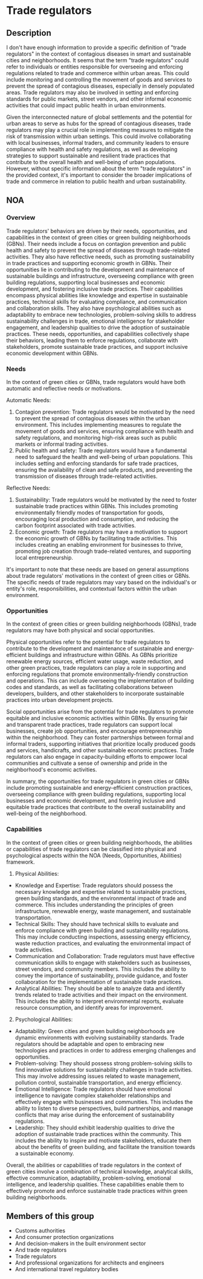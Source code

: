 # Trade regulators

## Description

I don't have enough information to provide a specific definition of "trade regulators" in the context of contagious diseases in smart and sustainable cities and neighborhoods. It seems that the term "trade regulators" could refer to individuals or entities responsible for overseeing and enforcing regulations related to trade and commerce within urban areas. This could include monitoring and controlling the movement of goods and services to prevent the spread of contagious diseases, especially in densely populated areas. Trade regulators may also be involved in setting and enforcing standards for public markets, street vendors, and other informal economic activities that could impact public health in urban environments.

Given the interconnected nature of global settlements and the potential for urban areas to serve as hubs for the spread of contagious diseases, trade regulators may play a crucial role in implementing measures to mitigate the risk of transmission within urban settings. This could involve collaborating with local businesses, informal traders, and community leaders to ensure compliance with health and safety regulations, as well as developing strategies to support sustainable and resilient trade practices that contribute to the overall health and well-being of urban populations. However, without specific information about the term "trade regulators" in the provided context, it's important to consider the broader implications of trade and commerce in relation to public health and urban sustainability.

## NOA

### Overview

Trade regulators' behaviors are driven by their needs, opportunities, and capabilities in the context of green cities or green building neighborhoods (GBNs). Their needs include a focus on contagion prevention and public health and safety to prevent the spread of diseases through trade-related activities. They also have reflective needs, such as promoting sustainability in trade practices and supporting economic growth in GBNs. Their opportunities lie in contributing to the development and maintenance of sustainable buildings and infrastructure, overseeing compliance with green building regulations, supporting local businesses and economic development, and fostering inclusive trade practices. Their capabilities encompass physical abilities like knowledge and expertise in sustainable practices, technical skills for evaluating compliance, and communication and collaboration skills. They also have psychological abilities such as adaptability to embrace new technologies, problem-solving skills to address sustainability challenges in trade, emotional intelligence for stakeholder engagement, and leadership qualities to drive the adoption of sustainable practices. These needs, opportunities, and capabilities collectively shape their behaviors, leading them to enforce regulations, collaborate with stakeholders, promote sustainable trade practices, and support inclusive economic development within GBNs.

### Needs

In the context of green cities or GBNs, trade regulators would have both automatic and reflective needs or motivations. 

Automatic Needs:
1. Contagion prevention: Trade regulators would be motivated by the need to prevent the spread of contagious diseases within the urban environment. This includes implementing measures to regulate the movement of goods and services, ensuring compliance with health and safety regulations, and monitoring high-risk areas such as public markets or informal trading activities.
2. Public health and safety: Trade regulators would have a fundamental need to safeguard the health and well-being of urban populations. This includes setting and enforcing standards for safe trade practices, ensuring the availability of clean and safe products, and preventing the transmission of diseases through trade-related activities.

Reflective Needs:
1. Sustainability: Trade regulators would be motivated by the need to foster sustainable trade practices within GBNs. This includes promoting environmentally friendly modes of transportation for goods, encouraging local production and consumption, and reducing the carbon footprint associated with trade activities.
2. Economic growth: Trade regulators may have a motivation to support the economic growth of GBNs by facilitating trade activities. This includes creating an enabling environment for businesses to thrive, promoting job creation through trade-related ventures, and supporting local entrepreneurship.

It's important to note that these needs are based on general assumptions about trade regulators' motivations in the context of green cities or GBNs. The specific needs of trade regulators may vary based on the individual's or entity's role, responsibilities, and contextual factors within the urban environment.

### Opportunities

In the context of green cities or green building neighborhoods (GBNs), trade regulators may have both physical and social opportunities. 

Physical opportunities refer to the potential for trade regulators to contribute to the development and maintenance of sustainable and energy-efficient buildings and infrastructure within GBNs. As GBNs prioritize renewable energy sources, efficient water usage, waste reduction, and other green practices, trade regulators can play a role in supporting and enforcing regulations that promote environmentally-friendly construction and operations. This can include overseeing the implementation of building codes and standards, as well as facilitating collaborations between developers, builders, and other stakeholders to incorporate sustainable practices into urban development projects.

Social opportunities arise from the potential for trade regulators to promote equitable and inclusive economic activities within GBNs. By ensuring fair and transparent trade practices, trade regulators can support local businesses, create job opportunities, and encourage entrepreneurship within the neighborhood. They can foster partnerships between formal and informal traders, supporting initiatives that prioritize locally produced goods and services, handicrafts, and other sustainable economic practices. Trade regulators can also engage in capacity-building efforts to empower local communities and cultivate a sense of ownership and pride in the neighborhood's economic activities.

In summary, the opportunities for trade regulators in green cities or GBNs include promoting sustainable and energy-efficient construction practices, overseeing compliance with green building regulations, supporting local businesses and economic development, and fostering inclusive and equitable trade practices that contribute to the overall sustainability and well-being of the neighborhood.

### Capabilities

In the context of green cities or green building neighborhoods, the abilities or capabilities of trade regulators can be classified into physical and psychological aspects within the NOA (Needs, Opportunities, Abilities) framework.

1. Physical Abilities:
- Knowledge and Expertise: Trade regulators should possess the necessary knowledge and expertise related to sustainable practices, green building standards, and the environmental impact of trade and commerce. This includes understanding the principles of green infrastructure, renewable energy, waste management, and sustainable transportation.
- Technical Skills: They should have technical skills to evaluate and enforce compliance with green building and sustainability regulations. This may include conducting inspections, assessing energy efficiency, waste reduction practices, and evaluating the environmental impact of trade activities.
- Communication and Collaboration: Trade regulators must have effective communication skills to engage with stakeholders such as businesses, street vendors, and community members. This includes the ability to convey the importance of sustainability, provide guidance, and foster collaboration for the implementation of sustainable trade practices.
- Analytical Abilities: They should be able to analyze data and identify trends related to trade activities and their impact on the environment. This includes the ability to interpret environmental reports, evaluate resource consumption, and identify areas for improvement.

2. Psychological Abilities:
- Adaptability: Green cities and green building neighborhoods are dynamic environments with evolving sustainability standards. Trade regulators should be adaptable and open to embracing new technologies and practices in order to address emerging challenges and opportunities.
- Problem-solving: They should possess strong problem-solving skills to find innovative solutions for sustainability challenges in trade activities. This may involve addressing issues related to waste management, pollution control, sustainable transportation, and energy efficiency.
- Emotional Intelligence: Trade regulators should have emotional intelligence to navigate complex stakeholder relationships and effectively engage with businesses and communities. This includes the ability to listen to diverse perspectives, build partnerships, and manage conflicts that may arise during the enforcement of sustainability regulations.
- Leadership: They should exhibit leadership qualities to drive the adoption of sustainable trade practices within the community. This includes the ability to inspire and motivate stakeholders, educate them about the benefits of green building, and facilitate the transition towards a sustainable economy.

Overall, the abilities or capabilities of trade regulators in the context of green cities involve a combination of technical knowledge, analytical skills, effective communication, adaptability, problem-solving, emotional intelligence, and leadership qualities. These capabilities enable them to effectively promote and enforce sustainable trade practices within green building neighborhoods.

## Members of this group

* Customs authorities
* And consumer protection organizations
* And decision-makers in the built environment sector
* And trade regulators
* Trade regulators
* And professional organizations for architects and engineers
* And international travel regulatory bodies